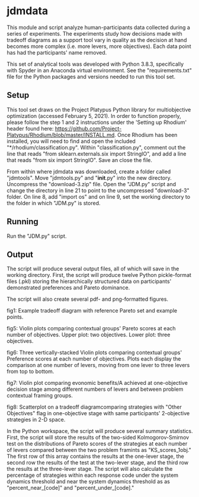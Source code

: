 # jdmdata
This module and script analyze human-participants data collected during a series of experiments.
The experiments study how decisions made with tradeoff diagrams as a support tool vary in quality as the 
decision at hand becomes more complex (i.e. more levers, more objectives). Each data point has had the 
participants' name removed.

This set of analytical tools was developed with Python 3.8.3, specifically with Spyder in an Anaconda
virtual environment. See the "requirements.txt" file for the Python packages and versions needed to run
this tool set.

## Setup
This tool set draws on the Project Platypus Python library for multiobjective optimization (accessed
February 5, 2021). In order to function properly, please follow the step 1 and 2 instructions under the
'Setting up Rhodium' header found here:
https://github.com/Project-Platypus/Rhodium/blob/master/INSTALL.md. Once Rhodium has been installed, you
will need to find and open the included "*/rhodium/classification.py". Within "classification.py", comment
out the line that reads "from sklearn.externals.six import StringIO", and add a line that reads
"from six import StringIO". Save an close the file.

From within where jdmdata was downloaded, create a folder called "jdmtools". Move "jdmtools.py" and
"__init__.py" into the new directory. Uncompress the "download-3.zip" file. Open the "JDM.py" script and
change the directory in line 21 to point to the uncompressed "download-3" folder. On line 8, add "import os"
and on line 9, set the working directory to the folder in which "JDM.py" is stored.

## Running
Run the "JDM.py" script. 

## Output
The script will produce several output files, all of which will save in the working directory.
First, the script will produce twelve Python pickle-format files (.pkl) storing the hierarchically
structured data on participants' demonstrated preferences and Pareto dominance. 

The script will also create several pdf- and png-formatted figures. 

fig1: Example tradeoff diagram with reference Pareto set and example points.

fig5: Violin plots comparing contextual groups' Pareto scores at each number of objectives. Upper plot:
  two objectives. Lower plot: three objectives.
  
fig6: Three vertically-stacked Violin plots comparing contextual groups' Preference scores at each number of 
  objectives. Plots each display the comparison at one number of levers, moving from one lever to three levers
  from top to bottom.

fig7: Violin plot comparing evonomic benefits/A achieved at one-objective decision stage among different
  numbers of levers and between problem contextual framing groups.
  
fig8: Scatterplot on a tradeoff diagramcomparing strategies with "Other Objectives" flag in one-objective 
  stage with same participants' 2-objective strategies in 2-D space.
  
In the Python workspace, the script will produce several summary statistics. 
First, the script will store the results of the two-sided Kolmogorov-Smirnov test on the distributions of 
Pareto scores of the strategies at each number of levers compared between the two problem framints as 
"KS_scores_1obj." The first row of this array contains the results at the one-lever stage, the second row
the results of the test at the two-lever stage, and the third row the results at the three-lever stage.
The script will also calculate the percentage of strategies within each response code under the system dynamics
threshold and near the system dynamics threshold as as "percent_near_[code]" and "percent_under_[code]."

